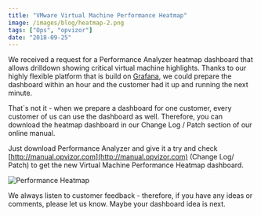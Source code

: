 ```yaml
---
title: "VMware Virtual Machine Performance Heatmap"
image: /images/blog/heatmap-2.png
tags: ["Ops", "opvizor"]
date: "2018-09-25"
---
```


We received a request for a Performance Analyzer heatmap dashboard that allows drilldown showing critical virtual machine highlights. Thanks to our highly flexible platform that is build on [Grafana](https://grafana.com/), we could prepare the dashboard within an hour and the customer had it up and running the next minute.

That´s not it - when we prepare a dashboard for one customer, every customer of us can use the dashboard as well. Therefore, you can download the heatmap dashboard in our Change Log / Patch section of our online manual.

Just download Performance Analyzer and give it a try and check [http://manual.opvizor.com](http://manual.opvizor.com) (Change Log/ Patch) to get the new Virtual Machine Performance Heatmap dashboard.

![Performance Heatmap](/images/blog/heatmap-2.png)

We always listen to customer feedback - therefore, if you have any ideas or comments, please let us know. Maybe your dashboard idea is next.
